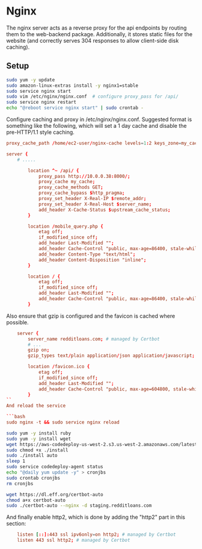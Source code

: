 # Nginx

The nginx server acts as a reverse proxy for the api endpoints by routing
them to the web-backend package. Additionally, it stores static files for
the website (and correctly serves 304 responses to allow client-side disk
caching).

## Setup

```bash
sudo yum -y update
sudo amazon-linux-extras install -y nginx1=stable
sudo service nginx start
sudo vim /etc/nginx/nginx.conf  # configure proxy_pass for /api/
sudo service nginx restart
echo "@reboot service nginx start" | sudo crontab -
```

Configure caching and proxy in /etc/nginx/nginx.conf. Suggested
format is something like the following, which will set a 1 day
cache and disable the pre-HTTP/1.1 style caching.

```conf
proxy_cache_path /home/ec2-user/nginx-cache levels=1:2 keys_zone=my_cache:10m inactive=60m use_temp_path=off;

server {
    # .....

        location ^~ /api/ {
            proxy_pass http://10.0.0.38:8000/;
            proxy_cache my_cache;
            proxy_cache_methods GET;
            proxy_cache_bypass $http_pragma;
            proxy_set_header X-Real-IP $remote_addr;
            proxy_set_header X-Real-Host $server_name;
            add_header X-Cache-Status $upstream_cache_status;
        }

        location /mobile_query.php {
            etag off;
            if_modified_since off;
            add_header Last-Modified "";
            add_header Cache-Control "public, max-age=86400, stale-while-revalidate=604800, stale-if-error=604800";
            add_header Content-Type "text/html";
            add_header Content-Disposition "inline";
        }

        location / {
            etag off;
            if_modified_since off;
            add_header Last-Modified "";
            add_header Cache-Control "public, max-age=86400, stale-while-revalidate=604800, stale-if-error=604800";
        }
```

Also ensure that gzip is configured and the favicon is cached where possible.

```conf
    server {
        server_name redditloans.com; # managed by Certbot
        # ...
        gzip on;
        gzip_types text/plain application/json application/javascript;

        location /favicon.ico {
            etag off;
            if_modified_since off;
            add_header Last-Modified "";
            add_header Cache-Control "public, max-age=604800, stale-while-revalidate=604800, stale-if-error=604800";
        }
``
And reload the service

```bash
sudo nginx -t && sudo service nginx reload
```

```bash
sudo yum -y install ruby
sudo yum -y install wget
wget https://aws-codedeploy-us-west-2.s3.us-west-2.amazonaws.com/latest/install
sudo chmod +x ./install
sudo ./install auto
sleep 1
sudo service codedeploy-agent status
echo "@daily yum update -y" > cronjbs
sudo crontab cronjbs
rm cronjbs
```

```bash
wget https://dl.eff.org/certbot-auto
chmod a+x certbot-auto
sudo ./certbot-auto --nginx -d staging.redditloans.com
```

And finally enable http2, which is done by adding the "http2" part in this section:

```conf
    listen [::]:443 ssl ipv6only=on http2; # managed by Certbot
    listen 443 ssl http2; # managed by Certbot
```
